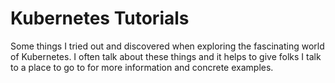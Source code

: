 # Kubernetes Tutorials
Some things I tried out and discovered when exploring the fascinating world of Kubernetes.
I often talk about these things and it helps to give folks I talk to a place to go to for
more information and concrete examples.
